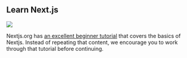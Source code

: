 ## Learn Next.js

![](https://cloud.githubusercontent.com/assets/50838/24116055/7076ba9c-0dcb-11e7-93d0-ba8f9ac8f6e4.png)



Nextjs.org has [an excellent beginner tutorial](https://nextjs.org/learn/basics/getting-started) that covers the basics of Nextjs.  Instead of repeating that content, we encourage you to work through that tutorial before continuing.


